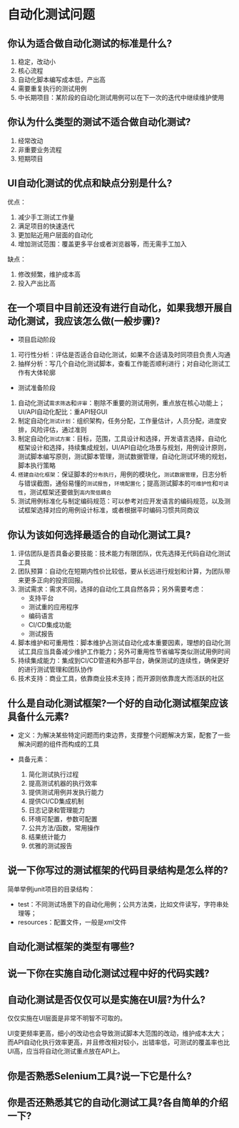# 自动化测试问题

## 你认为适合做自动化测试的标准是什么?

1. 稳定，改动小
2. 核心流程
3. 自动化脚本编写成本低，产出高
4. 需要重复执行的测试用例
5. 中长期项目：某阶段的自动化测试用例可以在下一次的迭代中继续维护使用

## 你认为什么类型的测试不适合做自动化测试?

1. 经常改动
2. 非重要业务流程
3. 短期项目

## UI自动化测试的优点和缺点分别是什么?

优点：

1. 减少手工测试工作量
2. 满足项目的快速迭代
3. 更加贴近用户层面的自动化
4. 增加测试范围：覆盖更多平台或者浏览器等，而无需手工加入

缺点：

1. 修改频繁，维护成本高
2. 投入产出比高

## 在一个项目中目前还没有进行自动化，如果我想开展自动化测试，我应该怎么做(一般步骤)?

- 项目启动阶段

1. 可行性分析：评估是否适合自动化测试，如果不合适请及时同项目负责人沟通
2. 抽样分析：写几个自动化测试脚本，查看工作能否顺利进行；对自动化测试工作有大体轮廓

- 测试准备阶段

1. 自动化测试`需求筛选`和`评审`：剔除不重要的测试用例，重点放在核心功能上；UI/API自动化配比：重API轻GUI
2. 制定自动化`测试计划`：组织架构，任务分配，工作量估计，人员分配，进度安排，风险评估，通过准则
3. 制定自动化`测试方案`：目标，范围，工具设计和选择，开发语言选择，自动化框架设计和选择，持续集成规划，UI/API自动化场景与规划，用例设计原则，测试脚本编写原则，测试脚本管理，测试数据管理，自动化测试环境的规划，脚本执行策略
4. `搭建自动化框架`：保证脚本的`分布执行`，用例的模块化，`测试数据管理`，日志分析与错误截图，通俗易懂的`测试报告`，`环境配置化`；提高测试脚本的`可维护性`和`可读性`，测试框架还要做到`高内聚低耦合`
5. 测试用例标准化与制定编码规范：可以参考对应开发语言的编码规范，以及测试框架选择对应的用例设计标准，或者根据平时编码习惯共同商议

## 你认为该如何选择最适合的自动化测试工具?

1. 评估团队是否具备必要技能：技术能力有限团队，优先选择无代码自动化测试工具
2. 团队预算：自动化在短期内性价比较低，要从长远进行规划和计算，为团队带来更多正向的投资回报。
3. 测试需求：需求不同，选择的自动化工具自然各异；另外需要考虑：
   - 支持平台
   - 测试重的应用程序
   - 编码语言
   - CI/CD集成功能
   - 测试报告
4. 脚本维护和可重用性：脚本维护占测试自动化成本重要因素，理想的自动化测试工具应当具备减少维护工作能力；另外可重用性节省编写类似测试用例时间
5. 持续集成能力：集成到CI/CD管道和外部平台，确保测试的连续性，确保更好的进行测试管理和团队协作
6. 技术支持：商业工具，依靠商业技术支持；而开源则依靠庞大而活跃的社区

## 什么是自动化测试框架?一个好的自动化测试框架应该具备什么元素?

- 定义：为解决某些特定问题而约束边界，支撑整个问题解决方案，配套了一些解决问题的组件而构成的工具

- 具备元素：
    1. 简化测试执行过程
    2. 提高测试机器的执行效率
    3. 提供测试用例并发执行能力
    4. 提供CI/CD集成机制
    5. 日志记录和管理能力
    6. 环境可配置，参数可配置
    7. 公共方法/函数，常用操作
    8. 结果统计能力
    9. 优雅的测试报告

## 说一下你写过的测试框架的代码目录结构是怎么样的?

简单举例junit项目的目录结构：

- test：不同测试场景下的自动化用例；公共方法类，比如文件读写，字符串处理等；
- resources：配置文件，一般是xml文件

## 自动化测试框架的类型有哪些?

## 说一下你在实施自动化测试过程中好的代码实践?

## 自动化测试是否仅仅可以是实施在UI层?为什么?

仅仅实施在UI层面是非常不明智不可取的。

UI变更频率更高，细小的改动也会导致测试脚本大范围的改动，维护成本太大；而API自动化执行效率更高，并且修改相对较小，出错率低，可测试的覆盖率也比UI高，应当将自动化测试重点放在API上。

## 你是否熟悉Selenium工具?说一下它是什么?

## 你是否还熟悉其它的自动化测试工具?各自简单的介绍一下?
